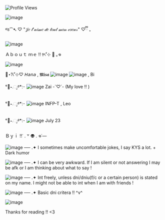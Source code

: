 
 ![Profile Views](https://komarev.com/ghpvc/?username=Oosawa-Aya&color=green)

![image](https://github.com/user-attachments/assets/e7249900-e008-41f5-9199-913845bbe09b)

જ⁀➴ ♡ "𝒥𝑒 𝓉'𝒶𝒾𝓂𝑒 𝒹𝑒 𝓉𝑜𝓊𝓉 𝓂𝑜𝓃 𝒸𝑜𝑒𝓊𝓇" ♡ྀི ₊


![image](https://github.com/user-attachments/assets/afdc0deb-560d-4dd8-a942-a94d9ab4c926)




Ａｂｏｕｔ ｍｅ !! ꣑ৎ˚⊹ 🍥 ｡𖦹

![image](https://github.com/user-attachments/assets/a86421e9-025c-44df-b3bd-f16db9d3b5be)

🌿⋆𐙚˚⊹♡ 𝘏𝘢𝘯𝘢 , 𝕸𝖎𝖘𝖆 ![image](https://github.com/user-attachments/assets/cefb9973-1d15-4e95-b0a5-cd56e0b6cd96) ![image](https://github.com/user-attachments/assets/55a5aa23-b336-4d48-b111-6214670c8593) , Bi


°🍵⋆.ೃ࿔*:･ ![image](https://github.com/user-attachments/assets/cefb9973-1d15-4e95-b0a5-cd56e0b6cd96) Zai -`♡´- (My love !! )

°🍵⋆.ೃ࿔*:･ ![image](https://github.com/user-attachments/assets/cefb9973-1d15-4e95-b0a5-cd56e0b6cd96) INFP-T , Leo

°🍵⋆.ೃ࿔*:･ ![image](https://github.com/user-attachments/assets/cefb9973-1d15-4e95-b0a5-cd56e0b6cd96) July 23

Ｂｙｉ !!˙ . ꒷ 👽 . 𖦹˙—

![image](https://github.com/user-attachments/assets/33fcbf3b-f261-4f57-921b-3ba53dbcc7b3) ── .✦ I sometimes make uncomfortable jokes, I say KYS a lot. + Dark humor

![image](https://github.com/user-attachments/assets/37993595-5f0d-4a31-a163-ead727da3a98) ── .✦ I can be very awkward. If I am silent or not answering I may be afk or I am thinking about what to say !

![image](https://github.com/user-attachments/assets/ab7f67c6-44cf-419d-a28b-f0c7bada7e3e) ── .✦ Int freely, unless dni/dniu(f/c or a certain person) is stated on my name. I might not be able to int when I am with friends !

![image](https://github.com/user-attachments/assets/0d75b751-e5a5-4c6a-a1e2-868b60a18fa3) ── .✦ Basic dni critera !! ^v^

![image](https://github.com/user-attachments/assets/a86421e9-025c-44df-b3bd-f16db9d3b5be)

Thanks for reading !! <3
